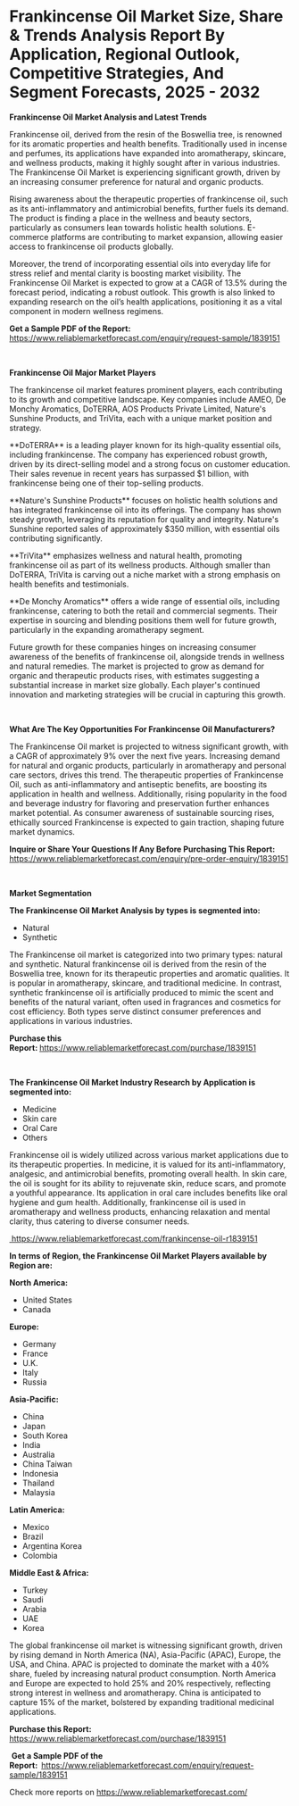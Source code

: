 <p><h1>Frankincense Oil Market Size, Share & Trends Analysis Report By Application, Regional Outlook, Competitive Strategies, And Segment Forecasts, 2025 - 2032</h1></p><p><strong>Frankincense Oil Market Analysis and Latest Trends</strong></p>
<p><p>Frankincense oil, derived from the resin of the Boswellia tree, is renowned for its aromatic properties and health benefits. Traditionally used in incense and perfumes, its applications have expanded into aromatherapy, skincare, and wellness products, making it highly sought after in various industries. The Frankincense Oil Market is experiencing significant growth, driven by an increasing consumer preference for natural and organic products. </p><p>Rising awareness about the therapeutic properties of frankincense oil, such as its anti-inflammatory and antimicrobial benefits, further fuels its demand. The product is finding a place in the wellness and beauty sectors, particularly as consumers lean towards holistic health solutions. E-commerce platforms are contributing to market expansion, allowing easier access to frankincense oil products globally. </p><p>Moreover, the trend of incorporating essential oils into everyday life for stress relief and mental clarity is boosting market visibility. The Frankincense Oil Market is expected to grow at a CAGR of 13.5% during the forecast period, indicating a robust outlook. This growth is also linked to expanding research on the oil’s health applications, positioning it as a vital component in modern wellness regimens.</p></p>
<p><strong>Get a Sample PDF of the Report:&nbsp;</strong> <a href="https://www.reliablemarketforecast.com/enquiry/request-sample/1839151?utm_campaign=3521&utm_medium=2&utm_source=Github&utm_content=ia&utm_term=01042025&utm_id=frankincense-oil">https://www.reliablemarketforecast.com/enquiry/request-sample/1839151</a></p>
<p>&nbsp;</p>
<p><strong>Frankincense Oil Major Market Players</strong></p>
<p><p>The frankincense oil market features prominent players, each contributing to its growth and competitive landscape. Key companies include AMEO, De Monchy Aromatics, DoTERRA, AOS Products Private Limited, Nature's Sunshine Products, and TriVita, each with a unique market position and strategy.</p><p>**DoTERRA** is a leading player known for its high-quality essential oils, including frankincense. The company has experienced robust growth, driven by its direct-selling model and a strong focus on customer education. Their sales revenue in recent years has surpassed $1 billion, with frankincense being one of their top-selling products.</p><p>**Nature's Sunshine Products** focuses on holistic health solutions and has integrated frankincense oil into its offerings. The company has shown steady growth, leveraging its reputation for quality and integrity. Nature's Sunshine reported sales of approximately $350 million, with essential oils contributing significantly.</p><p>**TriVita** emphasizes wellness and natural health, promoting frankincense oil as part of its wellness products. Although smaller than DoTERRA, TriVita is carving out a niche market with a strong emphasis on health benefits and testimonials.</p><p>**De Monchy Aromatics** offers a wide range of essential oils, including frankincense, catering to both the retail and commercial segments. Their expertise in sourcing and blending positions them well for future growth, particularly in the expanding aromatherapy segment.</p><p>Future growth for these companies hinges on increasing consumer awareness of the benefits of frankincense oil, alongside trends in wellness and natural remedies. The market is projected to grow as demand for organic and therapeutic products rises, with estimates suggesting a substantial increase in market size globally. Each player's continued innovation and marketing strategies will be crucial in capturing this growth.</p></p>
<p>&nbsp;</p>
<p><strong>What Are The Key Opportunities For Frankincense Oil Manufacturers?</strong></p>
<p><p>The Frankincense Oil market is projected to witness significant growth, with a CAGR of approximately 9% over the next five years. Increasing demand for natural and organic products, particularly in aromatherapy and personal care sectors, drives this trend. The therapeutic properties of Frankincense Oil, such as anti-inflammatory and antiseptic benefits, are boosting its application in health and wellness. Additionally, rising popularity in the food and beverage industry for flavoring and preservation further enhances market potential. As consumer awareness of sustainable sourcing rises, ethically sourced Frankincense is expected to gain traction, shaping future market dynamics.</p></p>
<p><strong>Inquire or Share Your Questions If Any Before Purchasing This Report:</strong> <a href="https://www.reliablemarketforecast.com/enquiry/pre-order-enquiry/1839151?utm_campaign=3521&utm_medium=2&utm_source=Github&utm_content=ia&utm_term=01042025&utm_id=frankincense-oil">https://www.reliablemarketforecast.com/enquiry/pre-order-enquiry/1839151</a></p>
<p>&nbsp;</p>
<p><strong>Market Segmentation</strong></p>
<p><strong>The Frankincense Oil Market Analysis by types is segmented into:</strong></p>
<p><ul><li>Natural</li><li>Synthetic</li></ul></p>
<p><p>The Frankincense oil market is categorized into two primary types: natural and synthetic. Natural frankincense oil is derived from the resin of the Boswellia tree, known for its therapeutic properties and aromatic qualities. It is popular in aromatherapy, skincare, and traditional medicine. In contrast, synthetic frankincense oil is artificially produced to mimic the scent and benefits of the natural variant, often used in fragrances and cosmetics for cost efficiency. Both types serve distinct consumer preferences and applications in various industries.</p></p>
<p><strong>Purchase this Report:&nbsp;</strong><a href="https://www.reliablemarketforecast.com/purchase/1839151?utm_campaign=3521&utm_medium=2&utm_source=Github&utm_content=ia&utm_term=01042025&utm_id=frankincense-oil">https://www.reliablemarketforecast.com/purchase/1839151</a></p>
<p>&nbsp;</p>
<p><strong>The Frankincense Oil Market Industry Research by Application is segmented into:</strong></p>
<p><ul><li>Medicine</li><li>Skin care</li><li>Oral Care</li><li>Others</li></ul></p>
<p><p>Frankincense oil is widely utilized across various market applications due to its therapeutic properties. In medicine, it is valued for its anti-inflammatory, analgesic, and antimicrobial benefits, promoting overall health. In skin care, the oil is sought for its ability to rejuvenate skin, reduce scars, and promote a youthful appearance. Its application in oral care includes benefits like oral hygiene and gum health. Additionally, frankincense oil is used in aromatherapy and wellness products, enhancing relaxation and mental clarity, thus catering to diverse consumer needs.</p></p>
<p><a href="https://www.reliablemarketforecast.com/frankincense-oil-r1839151?utm_campaign=3521&utm_medium=2&utm_source=Github&utm_content=ia&utm_term=01042025&utm_id=frankincense-oil">&nbsp;https://www.reliablemarketforecast.com/frankincense-oil-r1839151</a></p>
<p><strong>In terms of Region, the Frankincense Oil Market Players available by Region are:</strong></p>
<p>
    <p> <strong> North America: </strong>
        <ul>
            <li>United States</li>
            <li>Canada</li>
        </ul>
        </p> 
    <p> <strong> Europe: </strong>
        <ul>
            <li>Germany</li>
            <li>France</li>
            <li>U.K.</li>
            <li>Italy</li>
            <li>Russia</li>
        </ul>
        </p> 
    <p> <strong> Asia-Pacific: </strong>
        <ul>
            <li>China</li>
            <li>Japan</li>
            <li>South Korea</li>
            <li>India</li>
            <li>Australia</li>
            <li>China Taiwan</li>
            <li>Indonesia</li>
            <li>Thailand</li>
            <li>Malaysia</li>
        </ul>
        </p> 
    <p> <strong> Latin America: </strong>
        <ul>
            <li>Mexico</li>
            <li>Brazil</li>
            <li>Argentina Korea</li>
            <li>Colombia</li>
        </ul>
        </p> 
    <p> <strong> Middle East & Africa: </strong>
        <ul>
            <li>Turkey</li>
            <li>Saudi</li>
            <li>Arabia</li>
            <li>UAE</li>
            <li>Korea</li>
        </ul>
    </p>
    </p>
<p><p>The global frankincense oil market is witnessing significant growth, driven by rising demand in North America (NA), Asia-Pacific (APAC), Europe, the USA, and China. APAC is projected to dominate the market with a 40% share, fueled by increasing natural product consumption. North America and Europe are expected to hold 25% and 20% respectively, reflecting strong interest in wellness and aromatherapy. China is anticipated to capture 15% of the market, bolstered by expanding traditional medicinal applications.</p></p>
<p><strong>Purchase this Report: </strong><a href="https://www.reliablemarketforecast.com/purchase/1839151?utm_campaign=3521&utm_medium=2&utm_source=Github&utm_content=ia&utm_term=01042025&utm_id=frankincense-oil">https://www.reliablemarketforecast.com/purchase/1839151</a></p>
<p>&nbsp;<strong>Get a Sample PDF of the Report:&nbsp;&nbsp;</strong><a href="https://www.reliablemarketforecast.com/enquiry/request-sample/1839151?utm_campaign=3521&utm_medium=2&utm_source=Github&utm_content=ia&utm_term=01042025&utm_id=frankincense-oil">https://www.reliablemarketforecast.com/enquiry/request-sample/1839151</a></p>
<p><strong></strong></p>
<p>Check more reports on <a href="https://www.reliablemarketforecast.com/?utm_campaign=3521&utm_medium=2&utm_source=Github&utm_content=ia&utm_term=01042025&utm_id=frankincense-oil">https://www.reliablemarketforecast.com/</a></p>